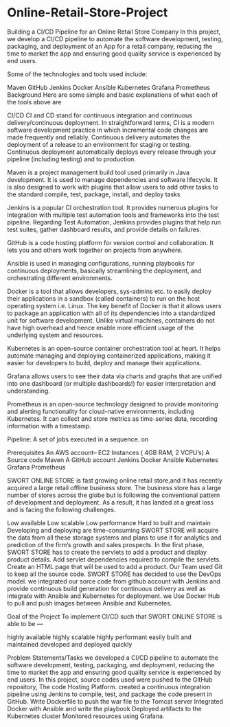 # Online-Retail-Store-Project
Building a CI/CD Pipeline for an Online Retail Store Company
In this project, we develop a CI/CD pipeline to automate the software development, testing, packaging, and deployment of an App for a retail company, reducing the time to market the app and ensuring good quality service is experienced by end users.

Some of the technologies and tools used include:

Maven
GitHub
Jenkins
Docker
Ansible
Kubernetes
Grafana
Prometheus
Background
Here are some simple and basic explanations of what each of the tools above are

CI/CD CI and CD stand for continuous integration and continuous delivery/continuous deployment. In straightforward terms, CI is a modern software development practice in which incremental code changes are made frequently and reliably. Continuous delivery automates the deployment of a release to an environment for staging or testing. Continuous deployment automatically deploys every release through your pipeline (including testing) and to production.

Maven is a project management build tool used primarily in Java development. It is used to manage dependencies and software lifecycle. It is also designed to work with plugins that allow users to add other tasks to the standard compile, test, package, install, and deploy tasks

Jenkins is a popular CI orchestration tool. It provides numerous plugins for integration with multiple test automation tools and frameworks into the test pipeline. Regarding Test Automation, Jenkins provides plugins that help run test suites, gather dashboard results, and provide details on failures.

GitHub is a code hosting platform for version control and collaboration. It lets you and others work together on projects from anywhere.

Ansible is used in managing configurations, running playbooks for continuous deployments, basically streamlining the deployment, and orchestrating different environments.

Docker is a tool that allows developers, sys-admins etc. to easily deploy their applications in a sandbox (called containers) to run on the host operating system i.e. Linux. The key benefit of Docker is that it allows users to package an application with all of its dependencies into a standardized unit for software development. Unlike virtual machines, containers do not have high overhead and hence enable more efficient usage of the underlying system and resources.

Kubernetes is an open-source container orchestration tool at heart. It helps automate managing and deploying containerized applications, making it easier for developers to build, deploy and manage their applications.

Grafana allows users to see their data via charts and graphs that are unified into one dashboard (or multiple dashboards!) for easier interpretation and understanding.

Prometheus is an open-source technology designed to provide monitoring and alerting functionality for cloud-native environments, including Kubernetes. It can collect and store metrics as time-series data, recording information with a timestamp.

Pipeline: A set of jobs executed in a sequence. on

Prerequisites
An AWS account– EC2 Instances ( 4GB RAM, 2 VCPU’s)
A Source code
Maven
A GitHub account
Jenkins
Docker
Ansible
Kubernetes
Grafana
Prometheus

SWORT ONLINE STORE is fast growing online retail store,and it has recently acquired a large retail offline business store. The business store has a large number of stores across the globe but is following the conventional pattern of development and deployment. As a result, it has landed at a great loss and is facing the following challenges. 

Low available
Low scalable
Low performance
Hard to built and maintain
Developing and deploying are time-consuming SWORT STORE will acquire the data from all these storage systems and plans to use it for analytics and prediction of the firm’s growth and sales prospects. In the first phase, SWORT STORE has to create the servlets to add a product and display product details. Add servlet dependencies required to compile the servlets. Create an HTML page that will be used to add a product. Our Team used Git to keep all the source code. SWORT STORE has decided to use the DevOps model. we integrated our sorce code from github account with Jenkins and provide continuous build generation for continuous delivery as well as integrate with Ansible and Kubernetes for deployment.  we Use Docker Hub to pull and push images between Ansible and Kubernetes.

Goal of the Project
To implement CI/CD such that SWORT ONLINE STORE is able to be —

highly available
highly scalable
highly performant
easily built and maintained
developed and deployed quickly

Problem Statements/Tasks
we developed a CI/CD pipeline to automate the software development, testing, packaging, and deployment, reducing the time to market the app and ensuring good quality service is experienced by end users. In this project, source codes used were
pushed to the GitHub repository, The code Hosting Platform.
created a continuous integration pipeline using Jenkins to compile, test, and package the code present in GitHub.
Write Dockerfile to push the war file to the Tomcat server
Integrated Docker with Ansible and write the playbook
Deployed artifacts to the Kubernetes cluster
Monitored resources using Grafana.

